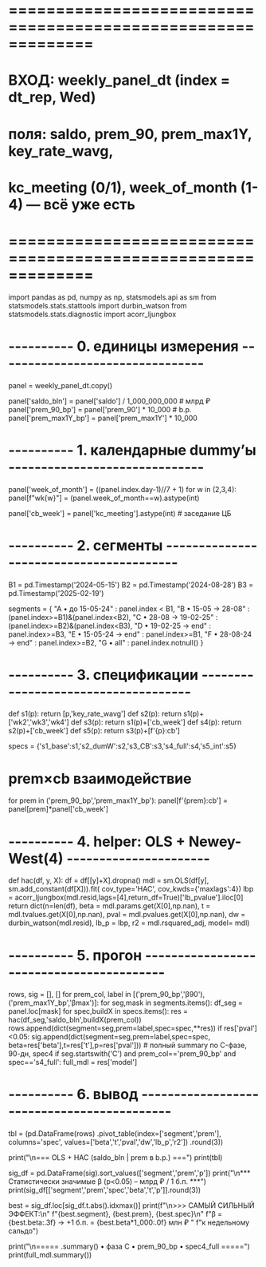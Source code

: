 # =============================================================
# ВХОД: weekly_panel_dt   (index = dt_rep, Wed)
# поля: saldo, prem_90, prem_max1Y, key_rate_wavg,
#       kc_meeting (0/1), week_of_month (1-4)  –– всё уже есть
# =============================================================
import pandas as pd, numpy as np, statsmodels.api as sm
from statsmodels.stats.stattools  import durbin_watson
from statsmodels.stats.diagnostic import acorr_ljungbox

# ---------- 0.  единицы измерения --------------------------------
panel = weekly_panel_dt.copy()

panel['saldo_bln']      = panel['saldo']      / 1_000_000_000      # млрд ₽
panel['prem_90_bp']     = panel['prem_90']    * 10_000             # b.p.
panel['prem_max1Y_bp']  = panel['prem_max1Y'] * 10_000

# ---------- 1.  календарные dummy’ы ------------------------------
panel['week_of_month'] = ((panel.index.day-1)//7 + 1)
for w in (2,3,4):
    panel[f"wk{w}"] = (panel.week_of_month==w).astype(int)

panel['cb_week'] = panel['kc_meeting'].astype(int)       # заседание ЦБ

# ---------- 2.  сегменты ----------------------------------------
B1 = pd.Timestamp('2024-05-15')
B2 = pd.Timestamp('2024-08-28')
B3 = pd.Timestamp('2025-02-19')

segments = {
    "A • до 15-05-24"      : panel.index <  B1,
    "B • 15-05 → 28-08"    : (panel.index>=B1)&(panel.index<B2),
    "C • 28-08 → 19-02-25" : (panel.index>=B2)&(panel.index<B3),
    "D • 19-02-25 → end"   :  panel.index>=B3,
    "E • 15-05-24 → end"   :  panel.index>=B1,
    "F • 28-08-24 → end"   :  panel.index>=B2,
    "G • all"              :  panel.index.notnull()
}

# ---------- 3.  спецификации ------------------------------------
def s1(p): return [p,'key_rate_wavg']
def s2(p): return s1(p)+['wk2','wk3','wk4']
def s3(p): return s1(p)+['cb_week']
def s4(p): return s2(p)+['cb_week']
def s5(p): return s3(p)+[f'{p}:cb']

specs = {'s1_base':s1,'s2_dumW':s2,'s3_CB':s3,'s4_full':s4,'s5_int':s5}

# prem×cb взаимодействие
for prem in ('prem_90_bp','prem_max1Y_bp'):
    panel[f'{prem}:cb'] = panel[prem]*panel['cb_week']

# ---------- 4.  helper: OLS + Newey-West(4) ----------------------
def hac(df, y, X):
    df = df[[y]+X].dropna()
    mdl = sm.OLS(df[y], sm.add_constant(df[X])).fit(
            cov_type='HAC', cov_kwds={'maxlags':4})
    lbp = acorr_ljungbox(mdl.resid,lags=[4],return_df=True)['lb_pvalue'].iloc[0]
    return dict(n=len(df),
                beta = mdl.params.get(X[0],np.nan),
                t    = mdl.tvalues.get(X[0],np.nan),
                pval = mdl.pvalues.get(X[0],np.nan),
                dw   = durbin_watson(mdl.resid),
                lb_p = lbp,
                r2   = mdl.rsquared_adj,
                model= mdl)

# ---------- 5.  прогон  -----------------------------------------
rows, sig = [], []
for prem_col, label in [('prem_90_bp','β90'),('prem_max1Y_bp','βmax')]:
    for seg,mask in segments.items():
        df_seg = panel.loc[mask]
        for spec,buildX in specs.items():
            res = hac(df_seg,'saldo_bln',buildX(prem_col))
            rows.append(dict(segment=seg,prem=label,spec=spec,**res))
            if res['pval']<0.05:
                sig.append(dict(segment=seg,prem=label,spec=spec,
                                beta=res['beta'],t=res['t'],p=res['pval']))
        # полный summary по C-фазе, 90-дн, spec4
        if seg.startswith('C') and prem_col=='prem_90_bp' and spec=='s4_full':
            full_mdl = res['model']

# ---------- 6.  вывод -------------------------------------------
tbl = (pd.DataFrame(rows)
         .pivot_table(index=['segment','prem'],
                      columns='spec',
                      values=['beta','t','pval','dw','lb_p','r2'])
         .round(3))

print("\n=== OLS + HAC (saldo_bln  |  prem в b.p.) ===")
print(tbl)

sig_df = pd.DataFrame(sig).sort_values(['segment','prem','p'])
print("\n*** Статистически значимые β (p<0.05)  – млрд ₽ / 1 б.п. ***")
print(sig_df[['segment','prem','spec','beta','t','p']].round(3))

best = sig_df.loc[sig_df.t.abs().idxmax()]
print(f"\n>>> САМЫЙ СИЛЬНЫЙ ЭФФЕКТ:\n"
      f"{best.segment}, {best.prem}, {best.spec}\n"
      f"β = {best.beta:.3f}  → +1 б.п. = {best.beta*1_000:.0f} млн ₽ "
      f"к недельному сальдо")

print("\n===== .summary()  • фаза C  • prem_90_bp  • spec4_full =====")
print(full_mdl.summary())
